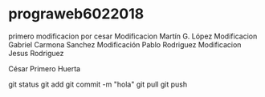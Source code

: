 ﻿# prograweb6022018
primero modificacion por cesar
Modificacion Martín G. López
Modificacion Gabriel Carmona Sanchez
Modificación Pablo Rodriguez
Modificacion Jesus Rodriguez

César Primero Huerta

git status
git add
git commit -m "hola"
git pull
git push